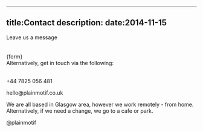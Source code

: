 ----
title:Contact
description:
date:2014-11-15
----

<div class="container">
    <div class="row title-row">
        <div class="col-12 font-light">
            Leave us a <span class="font-semibold">message</span>
        </div>
    </div>
    <div class="row line-row">
        <div class="hr">&nbsp;</div>
    </div>
    <div class="row subtitle-row">
        <div class="col-sm-1 hidden-sm">&nbsp;</div>
        <div class="col-12 font-light">
            {form}
            <br/>
            Alternatively, get in touch via the following:
        </div>
        <div class="col-sm-1 hidden-sm">&nbsp;</div>
    </div>
    <div id="contact-row-4" class="row">
        <div class="col-12 col-sm-3 with-hover-text">
            <p><a href="tel:+447825056481">
                <i class="fa fa-5x fa-phone"></i>
            </a></p>
            <span class="hover-text font-light ">+44 7825 056 481</span>
        </div>
        <div class="col-12 col-sm-3 with-hover-text">
            <p><a href="mailto:hello@plainmotif.co.uk">
                <i class="fa fa-5x fa-envelope"></i>
            </a></p>
            <span class="hover-text font-light ">hello@plainmotif.co.uk</span>
        </div>
        <div class="col-12 col-sm-3 with-hover-text">
            <p><a href="#"><i class="fa fa-5x fa-home"></i></a></p>
            <span class="hover-text font-light ">
                We are all based in Glasgow area, however we work 
                remotely - from home. 
                Alternatively, if we need a change, we go to a cafe or park.
            </span>
        </div>
        <div class="col-12 col-sm-3 with-hover-text">
            <p><a href="https://twitter.com/plainmotif">
                <i class="fa fa-5x fa-twitter"></i>
            </a></p>
            <span class="hover-text font-light ">@plainmotif</span>
        </div>
    </div>
</div>